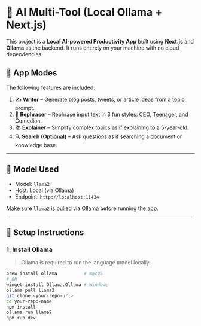 # 🧠 AI Multi-Tool (Local Ollama + Next.js)

This project is a **Local AI-powered Productivity App** built using **Next.js** and **Ollama** as the backend. It runs entirely on your machine with no cloud dependencies.

## 🚀 App Modes

The following features are included:

1. ✍️ **Writer** – Generate blog posts, tweets, or article ideas from a topic prompt.  
2. 🔁 **Rephraser** – Rephrase input text in 3 fun styles: CEO, Teenager, and Comedian.  
3. 📚 **Explainer** – Simplify complex topics as if explaining to a 5-year-old.  
4. 🔍 **Search (Optional)** – Ask questions as if searching a document or knowledge base.


---

## 🧠 Model Used

- Model: `llama2`
- Host: Local (via Ollama)
- Endpoint: `http://localhost:11434`

Make sure `llama2` is pulled via Ollama before running the app.

---

## 🧰 Setup Instructions

### 1. Install Ollama

> Ollama is required to run the language model locally.

```bash
brew install ollama          # macOS
# OR
winget install Ollama.Ollama # Windows
ollama pull llama2
git clone <your-repo-url>
cd your-repo-name
npm install
ollama run llama2
npm run dev
```
